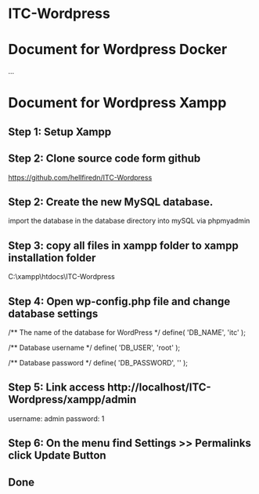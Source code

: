 # ITC-Wordpress
# Document for Wordpress Docker
...
# Document for Wordpress Xampp
## Step 1: Setup Xampp
## Step 2: Clone source code form github
https://github.com/hellfiredn/ITC-Wordpress
## Step 2: Create the new MySQL database.
import the database in the database directory into mySQL via phpmyadmin
## Step 3: copy all files in xampp folder to xampp installation folder
C:\xampp\htdocs\ITC-Wordpress
## Step 4: Open wp-config.php file and change database settings
/** The name of the database for WordPress */
define( 'DB_NAME', 'itc' );

/** Database username */
define( 'DB_USER', 'root' );

/** Database password */
define( 'DB_PASSWORD', '' );
## Step 5: Link access http://localhost/ITC-Wordpress/xampp/admin
username: admin
password: 1
## Step 6: On the menu find Settings >> Permalinks click Update Button
## Done